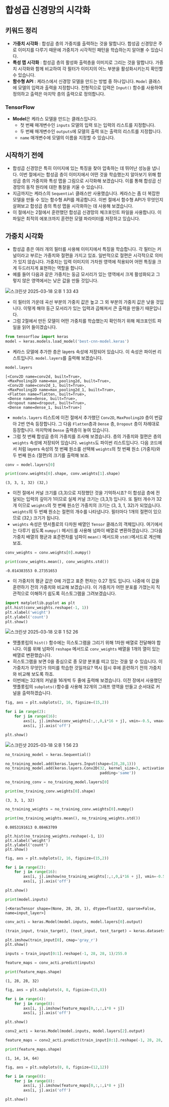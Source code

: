 # 합성곱 신경망의 시각화

## 키워드 정리

- **가중치 시각화** : 합성곱 층의 가중치를 출력하는 것을 말합니다. 합성곱 신경망은 주로 이미지를 다루기 때문에 가중치가 시각적인 패턴을 학습하는지 알아볼 수 있습니다.
- **특성 맵 시각화** : 합성곱 층의 활성화 출력층을 이미지로 그리는 것을 말합니다. 가중치 시각화와 함께 비교하여 각 필터가 이미지의 어느 부분을 활성화시키는지 확인할 수 있습니다.
- **함수형 API** : 케라스에서 신경망 모델을 만드는 방법 중 하나입니다. `Model` 클래스에 모델의 입력과 출력을 지정합니다. 전형적으로 입력은 `Input()` 함수를 사용하여 정의하고 출력은 마지막 층의 출력으로 정의합니다.

### TensorFlow

- **Model**은 케라스 모델을 만드는 클래스입니다.
  - 첫 번째 매개변수인 `inputs` 모델의 입력 또는 입력의 리스트를 지정합니다.
  - 두 번째 매개변수인 `outputs`에 모델의 출력 또는 출력의 리스트를 지정합니다.
  - `name` 매개변수에 모델의 이름을 지정할 수 있습니다.

## 시작하기 전에

- 합성곱 신경망은 특히 이미지에 있는 특징을 찾아 압축하는 데 뛰어난 성능을 냅니다. 이번 절에서는 합성곱 층이 이미지에서 어떤 것을 학습했는지 알아보기 위해 합성곱 층의 가중치와 특성 맵을 그림으로 시각화해 보겠습니다. 이를 통해 합성곱 신경망의 동작 원리에 대한 통찰을 키울 수 있습니다.
- 지금까지는 케라스의 `Sequential` 클래스만 사용했습니다. 케라스는 좀 더 복잡한 모델을 만들 수 있는 함수형 API를 제공합니다. 이번 절에서 함수형 API가 무엇인지 살펴보고 합성곱 층의 특성 맵을 시각화하는 데 사용해 보겠습니다.
- 이 절에서는 2절에서 훈련했던 합성곱 신경망의 체크포인트 파일을 사용합니다. 이 파일은 최적의 에포크까지 훈련한 모델 파라미터를 저장하고 있습니다.

## 가중치 시각화

- 합성곱 층은 여러 개의 필터를 사용해 이미지에서 특징을 학습합니다. 각 필터는 커널이라고 부르는 가중치와 절편을 가지고 있죠. 일반적으로 절편은 시각적으로 의미가 있지 않습니다. 가중치는 입력 이미지의 가차원 영역에 적용되어 어떤 특징을 크게 두드러지게 표현하는 역할을 합니다.
- 예를 들어 다음과 같은 가중치는 둥금 모서리가 있는 영역에서 크게 활성화되고 그렇지 않은 영역에서는 낮은 값을 만들 것입니다.

![스크린샷 2025-03-18 오후 1 33 43](https://github.com/user-attachments/assets/883b9627-d39d-4285-b4be-2346efeb202e)

- 이 필터의 가운데 곡선 부분의 가중치 값은 높고 그 외 부분의 가중치 값은 낮을 것입니다. 이렇게 해야 둥근 모서리가 있는 입력과 곱해져서 큰 출력을 만들기 때문입니다.
- 그럼 2절에서 만든 모델이 어떤 가중치를 학습했는지 확인하기 위해 체크포인트 파일을 읽어 들이겠습니다.

```python
from tensorflow import keras
model = keras.models.load_model('best-cnn-model.keras')
```

- 케라스 모델에 추가한 층은 layers 속성에 저장되어 있습니다. 이 속성은 파이썬 리스트입니다. `model.layers`를 출력해 보겠습니다.

```python
model.layers
```

```
[<Conv2D name=conv2d, built=True>,
 <MaxPooling2D name=max_pooling2d, built=True>,
 <Conv2D name=conv2d_1, built=True>,
 <MaxPooling2D name=max_pooling2d_1, built=True>,
 <Flatten name=flatten, built=True>,
 <Dense name=dense, built=True>,
 <Dropout name=dropout, built=True>,
 <Dense name=dense_1, built=True>]
```

- `models.layers` 리스트에 이전 절에서 추가했던 `Conv2D`, `MaxPooling2D` 층이 번갈아 2번 연속 등장합니다. 그 다음 `Flatten`층과 `Dense` 층, `Dropout` 층이 차례대로 등장합니다. 마지막에 `Dense` 출력층이 놓여 있습니다.
- 그럼 첫 번째 합성곱 층의 가중치를 조사해 보겠습니다. 층의 가중치와 절편은 층의 `weights` 속성에 저장되어 있습니다. `weights`도 파이썬 리스트입니다. 다음 코드에서 처럼 layers 속성의 첫 번째 원소를 선택해 `weights`의 첫 번째 원소 (가중치)와 두 번째 원소 (절편)의 크기를 출력해 보죠.

```python
conv = model.layers[0]

print(conv.weights[0].shape, conv.weights[1].shape)
```

```
(3, 3, 1, 32) (32,)
```

- 이전 절에서 커널 크기를 (3,3)으로 지정했던 것을 기억하시죠? 이 합성곱 층에 전달되는 입력의 깊이가 1이므로 실제 커널 크기는 (3,3,1) 입니다. 또 필터 개수가 32개 이므로 `weights`의 첫 번째 원소인 가중치의 크기는 (3, 3, 1, 32)가 되었습니다. `weights`의 두 번째 원소는 절편의 개수를 나타냅니다. 필터마다 1개의 절편이 있으므로 (32,) 크기가 됩니다.
- `weights` 속성은 텐서플로의 다차원 배열인 `Tensor` 클래스의 객체입니다. 여기에서는 다루기 쉽도록 `numpy()` 메서드를 사용해 넘파이 배열로 변환하겠습니다. 그다음 가중치 배열의 평균과 표준편차를 넘파이 `mean()` 메서드와 `std()`메서드로 계산해 보죠.

```python
conv_weights = conv.weights[0].numpy()

print(conv_weights.mean(), conv_weights.std())
```

```
-0.014383553 0.27351653
```

- 이 가중치의 평균 값은 0에 가깝고 표준 편차는 0.27 정도 입니다. 나중에 이 값을 훈련하기 전의 가중치와 비교해 보겠습니다. 이 가중치가 어떤 분포를 가졌는지 직관적으로 이해하기 쉽도록 히스토그램을 그려보겠습니다.

```python
import matplotlib.pyplot as plt
plt.hist(conv_weights.reshape(-1, 1))
plt.xlabel('weight')
plt.ylabel('count')
plt.show()
```

![스크린샷 2025-03-18 오후 1 52 26](https://github.com/user-attachments/assets/3e0d7689-fb0c-4597-9df8-1f6e72331f9b)

- 맷플롯립의 `hist()` 함수에는 히스토그램을 그리기 위해 1차원 배열로 전달해야 합니다. 이를 위해 넘파이 `reshape` 메서드로 `conv_weights` 배열을 1개의 열이 있는 배열로 변환했습니다.
- 히스토그램을 보면 0을 중심으로 종 모양 분포를 띠고 있는 것을 알 수 있습니다. 이 가중치가 무엇인가 의미를 학습한 것일까요? 역시 잠시 후에 훈련하기 전의 가중치와 비교해 보도록 하죠.
- 이번에는 32개의 커널을 16개씩 두 줄에 출력해 보겠습니다. 이전 장에서 사용했던 맷플롯립의 `subplots()`함수를 사용해 32개의 그래프 영역을 만들고 순서대로 커널을 출력하겠습니다.

```python
fig, axs = plt.subplots(2, 16, figsize=(15,2))

for i in range(2):
    for j in range(16):
        axs[i, j].imshow(conv_weights[:,:,0,i*16 + j], vmin=-0.5, vmax=0.5)
        axs[i, j].axis('off')

plt.show()
```

![스크린샷 2025-03-18 오후 1 56 23](https://github.com/user-attachments/assets/386245c4-ebea-4cd3-80c4-da6faa2d9e47)


```python
no_training_model = keras.Sequential()

no_training_model.add(keras.layers.Input(shape=(28,28,1)))
no_training_model.add(keras.layers.Conv2D(32, kernel_size=3, activation='relu',
                                          padding='same'))
```

```python
no_training_conv = no_training_model.layers[0]

print(no_training_conv.weights[0].shape)
```

```
(3, 3, 1, 32)
```

```python
no_training_weights = no_training_conv.weights[0].numpy()

print(no_training_weights.mean(), no_training_weights.std())
```

```
0.0053191613 0.08463709
```

```pytnon
plt.hist(no_training_weights.reshape(-1, 1))
plt.xlabel('weight')
plt.ylabel('count')
plt.show()
```

```python
fig, axs = plt.subplots(2, 16, figsize=(15,2))

for i in range(2):
    for j in range(16):
        axs[i, j].imshow(no_training_weights[:,:,0,i*16 + j], vmin=-0.5, vmax=0.5)
        axs[i, j].axis('off')

plt.show()
```

```python
print(model.inputs)
```

```
[<KerasTensor shape=(None, 28, 28, 1), dtype=float32, sparse=False, name=input_layer>]
```

```python
conv_acti = keras.Model(model.inputs, model.layers[0].output)
```

```python
(train_input, train_target), (test_input, test_target) = keras.datasets.fashion_mnist.load_data()
```

```python
plt.imshow(train_input[0], cmap='gray_r')
plt.show()
```

```python
inputs = train_input[0:1].reshape(-1, 28, 28, 1)/255.0

feature_maps = conv_acti.predict(inputs)
```

```python
print(feature_maps.shape)
```

```
(1, 28, 28, 32)
```

```python
fig, axs = plt.subplots(4, 8, figsize=(15,8))

for i in range(4):
    for j in range(8):
        axs[i, j].imshow(feature_maps[0,:,:,i*8 + j])
        axs[i, j].axis('off')

plt.show()
```

```python
conv2_acti = keras.Model(model.inputs, model.layers[2].output)
```

```python
feature_maps = conv2_acti.predict(train_input[0:1].reshape(-1, 28, 28, 1)/255.0)
```

```python
print(feature_maps.shape)
```

```
(1, 14, 14, 64)
```

```python
fig, axs = plt.subplots(8, 8, figsize=(12,12))

for i in range(8):
    for j in range(8):
        axs[i, j].imshow(feature_maps[0,:,:,i*8 + j])
        axs[i, j].axis('off')

plt.show()
```
